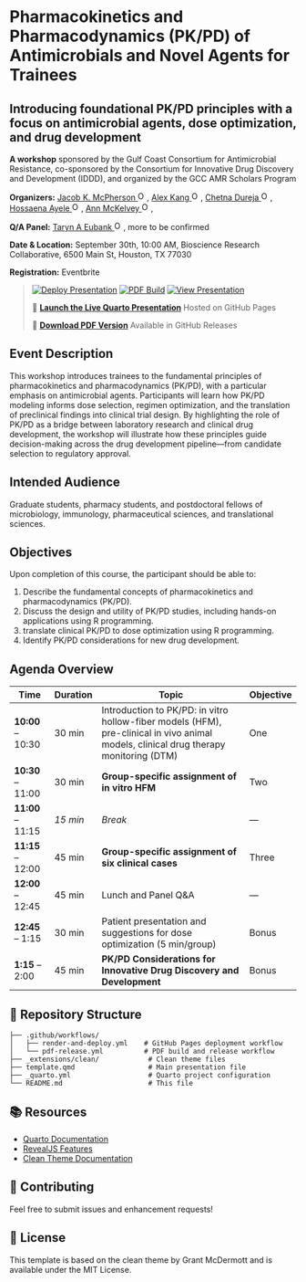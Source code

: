 # Pharmacokinetics and Pharmacodynamics (PK/PD) of Antimicrobials and Novel Agents for Trainees

## Introducing foundational PK/PD principles with a focus on antimicrobial agents, dose optimization, and drug development

**A workshop**  sponsored by the Gulf Coast Consortium for Antimicrobial Resistance, co-sponsored by the Consortium for Innovative Drug Discovery and Development (IDDD), and organized by the GCC AMR Scholars Program

**Organizers:** 
<a href="https://orcid.org/0000-0001-5486-4945" target="_blank"> Jacob K. McPherson <img src="https://orcid.org/sites/default/files/images/orcid_16x16.png" width="16" height="16" alt="ORCID iD"/></a>, 
<a href="https://orcid.org/0000-0001-5314-0961" target="_blank"> Alex Kang <img src="https://orcid.org/sites/default/files/images/orcid_16x16.png" width="16" height="16" alt="ORCID iD"/></a>, 
<a href="https://orcid.org/0009-0001-8884-1298" target="_blank"> Chetna Dureja <img src="https://orcid.org/sites/default/files/images/orcid_16x16.png" width="16" height="16" alt="ORCID iD"/></a>, 
<a href="https://orcid.org/0009-0009-0596-4996" target="_blank"> Hossaena Ayele <img src="https://orcid.org/sites/default/files/images/orcid_16x16.png" width="16" height="16" alt="ORCID iD"/></a>, 
<a href="https://orcid.org/0000-0003-4767-8866" target="_blank"> Ann McKelvey <img src="https://orcid.org/sites/default/files/images/orcid_16x16.png" width="16" height="16" alt="ORCID iD"/></a>, 

**Q/A Panel:**
<a href="https://orcid.org/0000-0002-6645-406X" target="_blank"> Taryn A Eubank <img src="https://orcid.org/sites/default/files/images/orcid_16x16.png" width="16" height="16" alt="ORCID iD"/></a>,
more to be confirmed  

**Date & Location:** September 30th, 10:00 AM, Bioscience Research Collaborative, 6500 Main St, Houston, TX 77030  

**Registration:** Eventbrite  


> [![Deploy Presentation](https://github.com/JacobKMcPherson/workshop_pkpd_antimicrobials/actions/workflows/render-and-deploy.yml/badge.svg)](https://github.com/JacobKMcPherson/workshop_pkpd_antimicrobials/actions/workflows/render-and-deploy.yml)
> [![PDF Build](https://github.com/JacobKMcPherson/workshop_pkpd_antimicrobials/actions/workflows/pdf-release.yml/badge.svg)](https://github.com/JacobKMcPherson/workshop_pkpd_antimicrobials/actions/workflows/pdf-release.yml)
> [![View Presentation](https://img.shields.io/badge/Quarto-Presentation-blue?logo=quarto)](https://jacobkmcpherson.github.io/workshop_pkpd_antimicrobials/)
> 
> 🚀 **[Launch the Live Quarto Presentation](https://jacobkmcpherson.github.io/workshop_pkpd_antimicrobials/)**  Hosted on GitHub Pages 
> 
> 📄 **[Download PDF Version](https://github.com/JacobKMcPherson/workshop_pkpd_antimicrobials/releases/latest)** Available in GitHub Releases 


## Event Description

This workshop introduces trainees to the fundamental principles of pharmacokinetics and pharmacodynamics (PK/PD), with a particular emphasis on antimicrobial agents. Participants will learn how PK/PD modeling informs dose selection, regimen optimization, and the translation of preclinical findings into clinical trial design. By highlighting the role of PK/PD as a bridge between laboratory research and clinical drug development, the workshop will illustrate how these principles guide decision-making across the drug development pipeline—from candidate selection to regulatory approval. 

## Intended Audience
Graduate students, pharmacy students, and postdoctoral fellows of microbiology, immunology, pharmaceutical sciences, and translational sciences.

## Objectives
Upon completion of this course, the participant should be able to:

1. Describe the fundamental concepts of pharmacokinetics and pharmacodynamics (PK/PD).
2. Discuss the design and utility of PK/PD studies, including hands-on applications using R programming.
3. translate clinical PK/PD to dose optimization using R programming.
4. Identify PK/PD considerations for new drug development.

## Agenda Overview

| Time                | Duration  | Topic                                                                             | Objective       |
|---------------------|-----------|-----------------------------------------------------------------------------------|-----------------|
| **10:00** – 10:30   | 30 min    | Introduction to PK/PD: in vitro hollow-fiber models (HFM), pre-clinical in vivo animal models, clinical drug therapy monitoring (DTM) | One |
| **10:30** – 11:00   | 30 min    | **Group-specific assignment of in vitro HFM**                                         | Two             |
| **11:00** – 11:15   | _15 min_  | _Break_                                                                           | —               |
| **11:15** – 12:00   | 45 min    | **Group-specific assignment of six clinical cases**                                   | Three           |
| **12:00** – 12:45   | 45 min    | Lunch and Panel Q&A                                                               | —               |
| **12:45** – 1:15    | 30 min    | Patient presentation and suggestions for dose optimization (5 min/group)          | Bonus           |
| **1:15** – 2:00     | 45 min    | **PK/PD Considerations for Innovative Drug Discovery and Development**                | Bonus           |

## 📁 Repository Structure

```
├── .github/workflows/
│   ├── render-and-deploy.yml    # GitHub Pages deployment workflow
│   └── pdf-release.yml          # PDF build and release workflow
├── _extensions/clean/            # Clean theme files
├── template.qmd                  # Main presentation file
├── _quarto.yml                   # Quarto project configuration
└── README.md                     # This file
```

## 📚 Resources

- [Quarto Documentation](https://quarto.org/docs/)
- [RevealJS Features](https://quarto.org/docs/presentations/revealjs/)
- [Clean Theme Documentation](https://github.com/grantmcdermott/quarto-revealjs-clean)

## 🤝 Contributing

Feel free to submit issues and enhancement requests!

## 📄 License

This template is based on the clean theme by Grant McDermott and is available under the MIT License.
